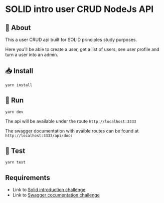 # SOLID intro user CRUD NodeJs API

## :doughnut: About
This a user CRUD api built for SOLID principles study purposes.

Here you'll be able to create a user, get a list of users, see user profile and turn a user into an admin.

## :inbox_tray: Install
`yarn install`

## :runner: Run

`yarn dev`

The api will be available under the route `http://localhost:3333`

The swagger documentation with avaible routes can be found at `http://localhost:3333/api/docs`

## :checkered_flag: Test

`yarn test`

## Requirements
* Link to [Solid introduction challenge](https://www.notion.so/Desafio-01-Introdu-o-ao-SOLID-3b9be286fac0482ca3b275473ddd2d72)
* Link to [Swagger cocumentation challenge](https://www.notion.so/Desafio-02-Documentando-com-Swagger-8ce869ea608743e292851bd951f3239f)
